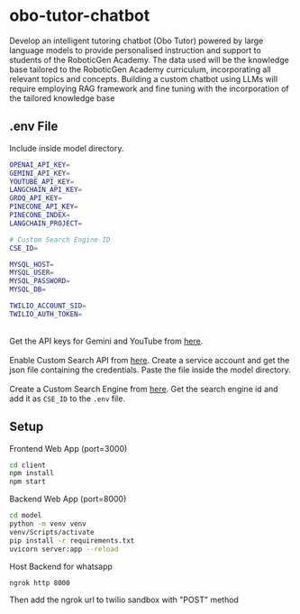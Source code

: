 # obo-tutor-chatbot

Develop an intelligent tutoring chatbot (Obo Tutor) powered by large language models to provide personalised instruction and support to students of the RoboticGen Academy. The data used will be the knowledge base tailored to the RoboticGen Academy curriculum, incorporating all relevant topics and concepts. Building a custom chatbot using LLMs will require employing RAG framework and fine tuning with the incorporation of the tailored knowledge base

## .env File
Include inside model directory.
```sh
OPENAI_API_KEY=
GEMINI_API_KEY=
YOUTUBE_API_KEY=
LANGCHAIN_API_KEY=
GROQ_API_KEY=
PINECONE_API_KEY=
PINECONE_INDEX=
LANGCHAIN_PROJECT=

# Custom Search Engine ID
CSE_ID=

MYSQL_HOST=
MYSQL_USER=
MYSQL_PASSWORD=
MYSQL_DB=

TWILIO_ACCOUNT_SID=
TWILIO_AUTH_TOKEN=
```

<br>Get the API keys for Gemini and YouTube from [here](https://console.cloud.google.com/apis/dashboard).<br><br>
Enable Custom Search API from [here](https://console.cloud.google.com/apis/dashboard). Create a service account and get the json file containing the credentials. Paste the file inside the model directory.<br><br>
Create a Custom Search Engine from [here](https://programmablesearchengine.google.com). Get the search engine id and add it as `CSE_ID` to the `.env` file.

## Setup

Frontend Web App (port=3000)
```sh
cd client
npm install
npm start
```

Backend Web App (port=8000)
```sh
cd model
python -m venv venv
venv/Scripts/activate
pip install -r requirements.txt
uvicorn server:app --reload
```


Host Backend for whatsapp
```sh
ngrok http 8000
```

Then add the ngrok url to twilio sandbox with "POST" method

